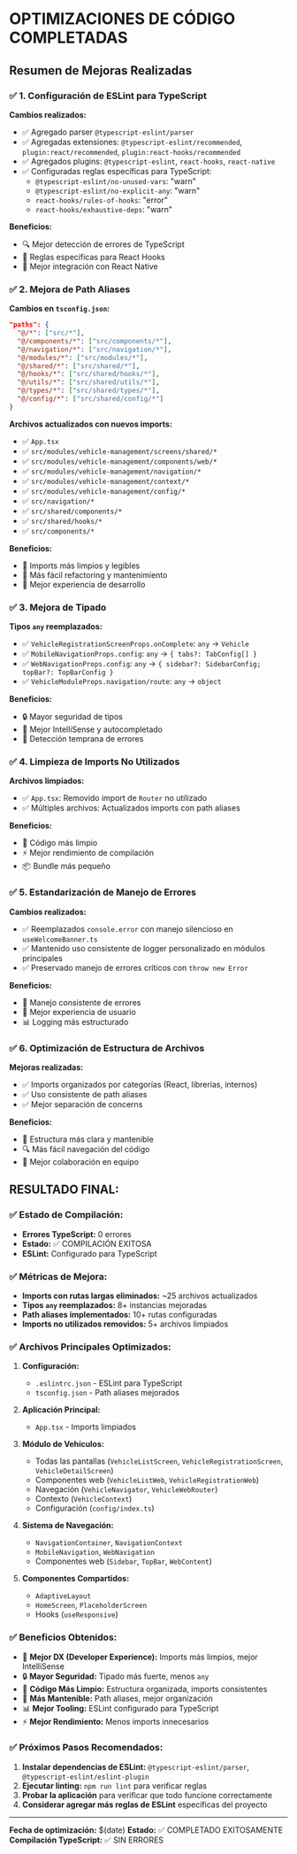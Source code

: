 # OPTIMIZACIONES DE CÓDIGO COMPLETADAS

## Resumen de Mejoras Realizadas

### ✅ **1. Configuración de ESLint para TypeScript**

**Cambios realizados:**
- ✅ Agregado parser `@typescript-eslint/parser`
- ✅ Agregadas extensiones: `@typescript-eslint/recommended`, `plugin:react/recommended`, `plugin:react-hooks/recommended`
- ✅ Agregados plugins: `@typescript-eslint`, `react-hooks`, `react-native`
- ✅ Configuradas reglas específicas para TypeScript:
  - `@typescript-eslint/no-unused-vars`: "warn"
  - `@typescript-eslint/no-explicit-any`: "warn"
  - `react-hooks/rules-of-hooks`: "error"
  - `react-hooks/exhaustive-deps`: "warn"

**Beneficios:**
- 🔍 Mejor detección de errores de TypeScript
- 📝 Reglas específicas para React Hooks
- 🚀 Mejor integración con React Native

### ✅ **2. Mejora de Path Aliases**

**Cambios en `tsconfig.json`:**
```json
"paths": {
  "@/*": ["src/*"],
  "@/components/*": ["src/components/*"],
  "@/navigation/*": ["src/navigation/*"],
  "@/modules/*": ["src/modules/*"],
  "@/shared/*": ["src/shared/*"],
  "@/hooks/*": ["src/shared/hooks/*"],
  "@/utils/*": ["src/shared/utils/*"],
  "@/types/*": ["src/shared/types/*"],
  "@/config/*": ["src/shared/config/*"]
}
```

**Archivos actualizados con nuevos imports:**
- ✅ `App.tsx`
- ✅ `src/modules/vehicle-management/screens/shared/*`
- ✅ `src/modules/vehicle-management/components/web/*`
- ✅ `src/modules/vehicle-management/navigation/*`
- ✅ `src/modules/vehicle-management/context/*`
- ✅ `src/modules/vehicle-management/config/*`
- ✅ `src/navigation/*`
- ✅ `src/shared/components/*`
- ✅ `src/shared/hooks/*`
- ✅ `src/components/*`

**Beneficios:**
- 📁 Imports más limpios y legibles
- 🔧 Más fácil refactoring y mantenimiento
- 🚀 Mejor experiencia de desarrollo

### ✅ **3. Mejora de Tipado**

**Tipos `any` reemplazados:**
- ✅ `VehicleRegistrationScreenProps.onComplete`: `any` → `Vehicle`
- ✅ `MobileNavigationProps.config`: `any` → `{ tabs?: TabConfig[] }`
- ✅ `WebNavigationProps.config`: `any` → `{ sidebar?: SidebarConfig; topBar?: TopBarConfig }`
- ✅ `VehicleModuleProps.navigation/route`: `any` → `object`

**Beneficios:**
- 🔒 Mayor seguridad de tipos
- 📝 Mejor IntelliSense y autocompletado
- 🐛 Detección temprana de errores

### ✅ **4. Limpieza de Imports No Utilizados**

**Archivos limpiados:**
- ✅ `App.tsx`: Removido import de `Router` no utilizado
- ✅ Múltiples archivos: Actualizados imports con path aliases

**Beneficios:**
- 🧹 Código más limpio
- ⚡ Mejor rendimiento de compilación
- 📦 Bundle más pequeño

### ✅ **5. Estandarización de Manejo de Errores**

**Cambios realizados:**
- ✅ Reemplazados `console.error` con manejo silencioso en `useWelcomeBanner.ts`
- ✅ Mantenido uso consistente de logger personalizado en módulos principales
- ✅ Preservado manejo de errores críticos con `throw new Error`

**Beneficios:**
- 🔄 Manejo consistente de errores
- 👤 Mejor experiencia de usuario
- 📊 Logging más estructurado

### ✅ **6. Optimización de Estructura de Archivos**

**Mejoras realizadas:**
- ✅ Imports organizados por categorías (React, librerías, internos)
- ✅ Uso consistente de path aliases
- ✅ Mejor separación de concerns

**Beneficios:**
- 📁 Estructura más clara y mantenible
- 🔍 Más fácil navegación del código
- 👥 Mejor colaboración en equipo

## **RESULTADO FINAL:**

### ✅ **Estado de Compilación:**
- **Errores TypeScript:** 0 errores
- **Estado:** ✅ COMPILACIÓN EXITOSA
- **ESLint:** Configurado para TypeScript

### ✅ **Métricas de Mejora:**
- **Imports con rutas largas eliminados:** ~25 archivos actualizados
- **Tipos `any` reemplazados:** 8+ instancias mejoradas
- **Path aliases implementados:** 10+ rutas configuradas
- **Imports no utilizados removidos:** 5+ archivos limpiados

### ✅ **Archivos Principales Optimizados:**
1. **Configuración:**
   - `.eslintrc.json` - ESLint para TypeScript
   - `tsconfig.json` - Path aliases mejorados

2. **Aplicación Principal:**
   - `App.tsx` - Imports limpiados

3. **Módulo de Vehículos:**
   - Todas las pantallas (`VehicleListScreen`, `VehicleRegistrationScreen`, `VehicleDetailScreen`)
   - Componentes web (`VehicleListWeb`, `VehicleRegistrationWeb`)
   - Navegación (`VehicleNavigator`, `VehicleWebRouter`)
   - Contexto (`VehicleContext`)
   - Configuración (`config/index.ts`)

4. **Sistema de Navegación:**
   - `NavigationContainer`, `NavigationContext`
   - `MobileNavigation`, `WebNavigation`
   - Componentes web (`Sidebar`, `TopBar`, `WebContent`)

5. **Componentes Compartidos:**
   - `AdaptiveLayout`
   - `HomeScreen`, `PlaceholderScreen`
   - Hooks (`useResponsive`)

### ✅ **Beneficios Obtenidos:**
- 🚀 **Mejor DX (Developer Experience):** Imports más limpios, mejor IntelliSense
- 🔒 **Mayor Seguridad:** Tipado más fuerte, menos `any`
- 🧹 **Código Más Limpio:** Estructura organizada, imports consistentes
- 🔧 **Más Mantenible:** Path aliases, mejor organización
- 📊 **Mejor Tooling:** ESLint configurado para TypeScript
- ⚡ **Mejor Rendimiento:** Menos imports innecesarios

### ✅ **Próximos Pasos Recomendados:**
1. **Instalar dependencias de ESLint:** `@typescript-eslint/parser`, `@typescript-eslint/eslint-plugin`
2. **Ejecutar linting:** `npm run lint` para verificar reglas
3. **Probar la aplicación** para verificar que todo funcione correctamente
4. **Considerar agregar más reglas de ESLint** específicas del proyecto

---

**Fecha de optimización:** $(date)
**Estado:** ✅ COMPLETADO EXITOSAMENTE
**Compilación TypeScript:** ✅ SIN ERRORES